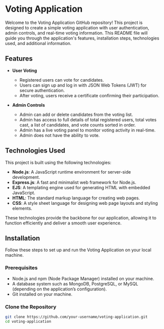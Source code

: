 # Voting Application

Welcome to the Voting Application GitHub repository! This project is designed to create a simple voting application with user authentication, admin controls, and real-time voting information. This README file will guide you through the application's features, installation steps, technologies used, and additional information.

## Features

- **User Voting**
  - Registered users can vote for candidates.
  - Users can sign up and log in with JSON Web Tokens (JWT) for secure authentication.
  - After voting, users receive a certificate confirming their participation.
  
- **Admin Controls**
  - Admin can add or delete candidates from the voting list.
  - Admin has access to full details of total registered users, total votes cast, a list of candidates, and vote counts sorted in order.
  - Admin has a live voting panel to monitor voting activity in real-time.
  - Admin does not have the ability to vote.

## Technologies Used

This project is built using the following technologies:

- **Node.js**: A JavaScript runtime environment for server-side development.
- **Express.js**: A fast and minimalist web framework for Node.js.
- **EJS**: A templating engine used for generating HTML with embedded JavaScript.
- **HTML**: The standard markup language for creating web pages.
- **CSS**: A style sheet language for designing web page layouts and styling elements.

These technologies provide the backbone for our application, allowing it to function efficiently and deliver a smooth user experience.

## Installation

Follow these steps to set up and run the Voting Application on your local machine.

### Prerequisites

- Node.js and npm (Node Package Manager) installed on your machine.
- A database system such as MongoDB, PostgreSQL, or MySQL (depending on the application’s configuration).
- Git installed on your machine.

### Clone the Repository

```bash
git clone https://github.com/your-username/voting-application.git
cd voting-application
